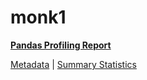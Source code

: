 # monk1

[**Pandas Profiling Report**](https://epistasislab.github.io/penn-ml-benchmarks/profile/monk1.html)

[Metadata](metadata.yaml) | [Summary Statistics](summary_stats.tsv)
